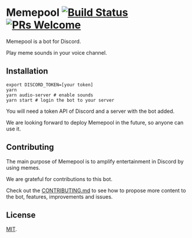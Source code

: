 # Memepool [![Build Status](https://travis-ci.org/luanorlandi/memepool.svg?branch=master)](https://travis-ci.org/luanorlandi/memepool) [![PRs Welcome](https://img.shields.io/badge/PRs-welcome-brightgreen.svg)](CONTRIBUTING)

Memepool is a bot for Discord.

Play meme sounds in your voice channel.

## Installation

```shell
export DISCORD_TOKEN=[your token]
yarn
yarn audio-server # enable sounds
yarn start # login the bot to your server
```

You will need a token API of Discord and a server with the bot added.

We are looking forward to deploy Memepool in the future, so anyone can use it.

## Contributing

The main purpose of Memepool is to amplify entertainment in Discord by using memes.

We are grateful for contributions to this bot.

Check out the [CONTRIBUTING.md](./CONTRIBUTING.md) to see how to propose more content to the bot, features, improvements and issues.

## License

[MIT](./LICENSE).